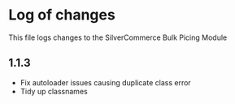 # Log of changes

This file logs changes to the SilverCommerce Bulk Picing Module

## 1.1.3

* Fix autoloader issues causing duplicate class error
* Tidy up classnames